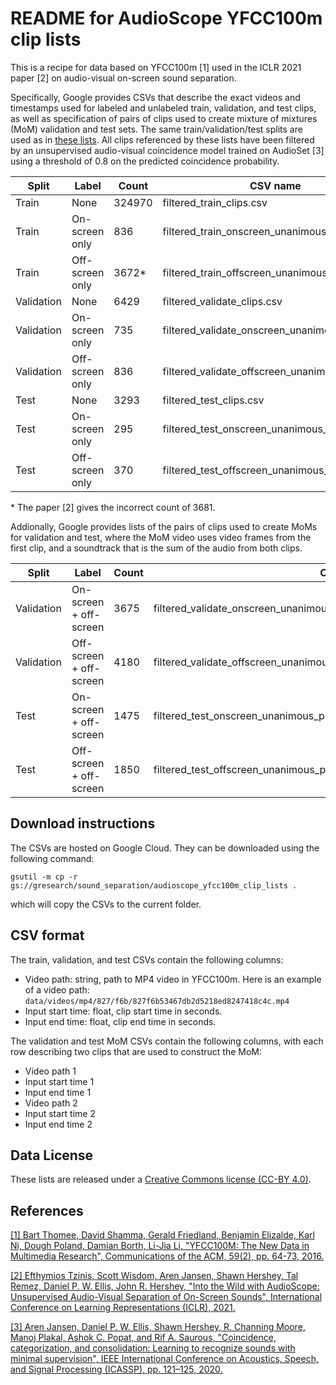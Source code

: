# README for AudioScope YFCC100m clip lists

This is a recipe for data based on YFCC100m [1] used in the ICLR 2021 paper [2] on audio-visual on-screen sound separation.

Specifically, Google provides CSVs that describe the exact videos and timestamps used for labeled and unlabeled train, validation, and test clips, as well as specification of pairs of clips used to create mixture of mixtures (MoM) validation and test sets.
The same train/validation/test splits are used as in <a href="https://github.com/google-research/sound-separation/tree/master/datasets/yfcc100m">these lists</a>. All clips referenced by these lists have been filtered by an unsupervised audio-visual coincidence model trained on AudioSet [3] using a threshold of 0.8 on the predicted coincidence probability.

| Split     | Label           | Count       | CSV name                                       |
|-----------|-----------------|-------------|------------------------------------------------|
|Train      | None            | 324970      | filtered_train_clips.csv                       |
|Train      | On-screen only  | 836         | filtered_train_onscreen_unanimous_clips.csv    |
|Train      | Off-screen only | 3672*       | filtered_train_offscreen_unanimous_clips.csv   |
|Validation | None            | 6429        | filtered_validate_clips.csv                    |
|Validation | On-screen only  | 735         | filtered_validate_onscreen_unanimous_clips.csv |
|Validation | Off-screen only | 836         | filtered_validate_offscreen_unanimous_clips.csv|
|Test       | None            | 3293        | filtered_test_clips.csv                        |
|Test       | On-screen only  | 295         | filtered_test_onscreen_unanimous_clips.csv     |
|Test       | Off-screen only | 370         | filtered_test_offscreen_unanimous_clips.csv     |

\* The paper [2] gives the incorrect count of 3681.

Addionally, Google provides lists of the pairs of clips used to create MoMs for validation and test, where the MoM video uses video frames from the first clip, and a soundtrack that is the sum of the audio from both clips.

| Split     | Label                   | Count       | CSV name                                                                    |
|-----------|-------------------------|-------------|-----------------------------------------------------------------------------|
|Validation | On-screen + off-screen  | 3675        | filtered_validate_onscreen_unanimous_plus_offscreen_unanimous_mom_clips.csv |
|Validation | Off-screen + off-screen | 4180        | filtered_validate_offscreen_unanimous_plus_offscreen_unanimous_mom_clips.csv|
|Test       | On-screen + off-screen  | 1475        | filtered_test_onscreen_unanimous_plus_offscreen_unanimous_mom_clips.csv     |
|Test       | Off-screen + off-screen | 1850        | filtered_test_offscreen_unanimous_plus_offscreen_unanimous_mom_clips.csv    |

## Download instructions

The CSVs are hosted on Google Cloud. They can be downloaded using the following command:

```
gsutil -m cp -r gs://gresearch/sound_separation/audioscope_yfcc100m_clip_lists .
```

which will copy the CSVs to the current folder.

## CSV format

The train, validation, and test CSVs contain the following columns:

* Video path: string, path to MP4 video in YFCC100m. Here is an example of a video path:
```data/videos/mp4/827/f6b/827f6b53467db2d5218ed8247418c4c.mp4```
* Input start time: float, clip start time in seconds.
* Input end time: float, clip end time in seconds.

The validation and test MoM CSVs contain the following columns, with each row describing two clips that are used to construct the MoM:

* Video path 1
* Input start time 1
* Input end time 1
* Video path 2
* Input start time 2
* Input end time 2

## Data License

These lists are released under a <a href="https://creativecommons.org/licenses/by/4.0/">Creative Commons license (CC-BY 4.0)</a>.

## References

<a href="https://dl.acm.org/doi/pdf/10.1145/2812802">[1] Bart Thomee, David Shamma, Gerald Friedland, Benjamin Elizalde, Karl Ni, Dough Poland, Damian Borth, Li-Jia Li, "YFCC100M: The New Data in Multimedia Research", Communications of the ACM, 59(2), pp. 64-73, 2016.</a>

<a href="https://openreview.net/forum?id=MDsQkFP1Aw">[2] Efthymios Tzinis, Scott Wisdom, Aren Jansen, Shawn Hershey, Tal Remez, Daniel P. W. Ellis, John R. Hershey, "Into the Wild with AudioScope: Unsupervised Audio-Visual Separation of On-Screen Sounds", International Conference on Learning Representations (ICLR), 2021.</a>

<a href="https://arxiv.org/abs/1911.05894">[3] Aren Jansen, Daniel P. W. Ellis, Shawn Hershey, R. Channing Moore, Manoj Plakal, Ashok C. Popat,
and Rif A. Saurous, "Coincidence, categorization, and consolidation: Learning to recognize sounds
with minimal supervision", IEEE International Conference on Acoustics, Speech, and
Signal Processing (ICASSP), pp. 121–125, 2020.</a>
